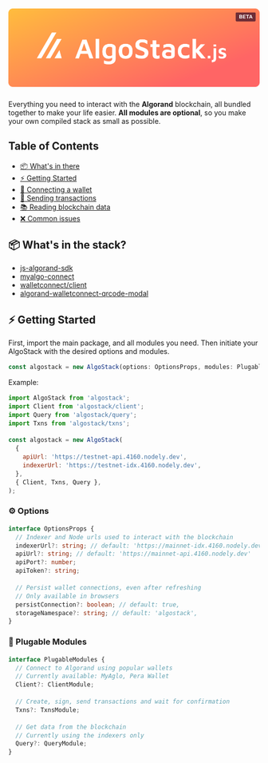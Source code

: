 # ![AlgoStack.js](algostack-badge.svg)

Everything you need to interact with the **Algorand** blockchain, all bundled together to make your life easier. **All modules are optional**, so you make your own compiled stack as small as possible.

## Table of Contents

- [📦 What's in there](#whats-bundled-in-the-stack)
- [⚡ Getting Started](#getting-started)
- [🔐 Connecting a wallet](/doc/client.md)
- [📡 Sending transactions](/doc/txns.md)
- [📚 Reading blockchain data](/doc/query.md)
- [❌ Common issues](/doc/issues.md)

## 📦 What's in the stack?

- [js-algorand-sdk](https://github.com/algorand/js-algorand-sdk)
- [myalgo-connect](https://github.com/randlabs/myalgo-connect)
- [walletconnect/client](https://github.com/WalletConnect/walletconnect-monorepo)
- [algorand-walletconnect-qrcode-modal](https://github.com/algorand/walletconnect-monorepo)

## ⚡ Getting Started

First, import the main package, and all modules you need. Then initiate your AlgoStack with the desired options and modules.

```ts
const algostack = new AlgoStack(options: OptionsProps, modules: PlugableModules)
```

Example:

```js
import AlgoStack from 'algostack';
import Client from 'algostack/client';
import Query from 'algostack/query';
import Txns from 'algostack/txns';

const algostack = new AlgoStack(
  {
    apiUrl: 'https://testnet-api.4160.nodely.dev',
    indexerUrl: 'https://testnet-idx.4160.nodely.dev',
  },
  { Client, Txns, Query },
);
```

### ⚙️ Options

```ts
interface OptionsProps {
  // Indexer and Node urls used to interact with the blockchain
  indexerUrl?: string; // default: 'https://mainnet-idx.4160.nodely.dev'
  apiUrl?: string; // default: 'https://mainnet-api.4160.nodely.dev'
  apiPort?: number;
  apiToken?: string;

  // Persist wallet connections, even after refreshing
  // Only available in browsers
  persistConnection?: boolean; // default: true,
  storageNamespace?: string; // default: 'algostack',
}
```

### 🔌 Plugable Modules

```ts
interface PlugableModules {
  // Connect to Algorand using popular wallets
  // Currently available: MyAglo, Pera Wallet
  Client?: ClientModule;

  // Create, sign, send transactions and wait for confirmation
  Txns?: TxnsModule;

  // Get data from the blockchain
  // Currently using the indexers only
  Query?: QueryModule;
}
```
